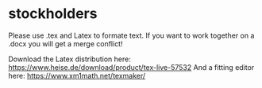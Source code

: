 # stockholders

Please use .tex and Latex to formate text.
If you want to work together on a .docx you will get a merge conflict!

Download the Latex distribution here: https://www.heise.de/download/product/tex-live-57532
And a fitting editor here: https://www.xm1math.net/texmaker/
